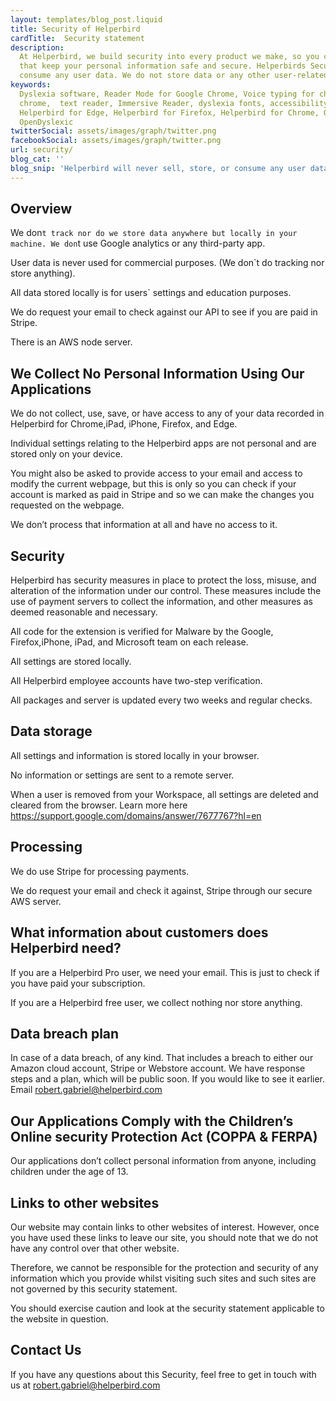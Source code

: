 ```yaml
---
layout: templates/blog_post.liquid
title: Security of Helperbird
cardTitle:  Security statement
description:
  At Helperbird, we build security into every product we make, so you can enjoy great experiences
  that keep your personal information safe and secure. Helperbirds Security don`t sell, store, or
  consume any user data. We do not store data or any other user-related content.
keywords:
  Dyslexia software, Reader Mode for Google Chrome, Voice typing for chrome, Text to speech for
  chrome,  text reader, Immersive Reader, dyslexia fonts, accessibility software, dyslexia software,
  Helperbird for Edge, Helperbird for Firefox, Helperbird for Chrome, Opendyslexic for Chrome,
  OpenDyslexic
twitterSocial: assets/images/graph/twitter.png
facebookSocial: assets/images/graph/twitter.png
url: security/
blog_cat: ''
blog_snip: 'Helperbird will never sell, store, or consume any user data.'
---
```


## Overview

We don`t track nor do we store data anywhere but locally in your machine. We don`t use Google analytics or any third-party app.

User data is never used for commercial purposes. (We don\`t do tracking nor store anything).

All data stored locally is for users\` settings and education purposes.

We do request your email to check against our API to see if you are paid in Stripe.

There is an AWS node server.

## We Collect No Personal Information Using Our Applications

We do not collect, use, save, or have access to any of your data recorded in Helperbird for Chrome,iPad, iPhone, Firefox, and Edge.

Individual settings relating to the Helperbird apps are not personal and are stored only on your device.

You might also be asked to provide access to your email and access to modify the current webpage, but this is only so you can check if your account is marked as paid in Stripe and so we can make the changes you requested on the webpage.

We don’t process that information at all and have no access to it.

## Security

Helperbird has security measures in place to protect the loss, misuse, and alteration of the information under our control. These measures include the use of payment servers to collect the information, and other measures as deemed reasonable and necessary.

All code for the extension is verified for Malware by the Google, Firefox,iPhone, iPad, and Microsoft team on each release.

All settings are stored locally.

All Helperbird employee accounts have two-step verification.

All packages and server is updated every two weeks and regular checks.

## Data storage

All settings and information is stored locally in your browser.

No information or settings are sent to a remote server.

When a user is removed from your Workspace, all settings are deleted and cleared from the browser. Learn more here https://support.google.com/domains/answer/7677767?hl=en

## Processing

We do use Stripe for processing payments.

We do request your email and check it against, Stripe through our secure AWS server.

## What information about customers does Helperbird need?

If you are a Helperbird Pro user, we need your email. This is just to check if you have paid your subscription.

If you are a Helperbird free user, we collect nothing nor store anything.

## Data breach plan

In case of a data breach, of any kind. That includes a breach to either our Amazon cloud account, Stripe or Webstore account. We have response steps and a plan, which will be public soon. 
If you would like to see it earlier. Email robert.gabriel@helperbird.com

## Our Applications Comply with the Children’s Online security Protection Act (COPPA & FERPA)

Our applications don’t collect personal information from anyone, including children under the age of 13.

## Links to other websites

Our website may contain links to other websites of interest. However, once you have used these links to leave our site, you should note that we do not have any control over that other website.

Therefore, we cannot be responsible for the protection and security of any information which you provide whilst visiting such sites and such sites are not governed by this security statement. 

You should exercise caution and look at the security statement applicable to the website in question.

## Contact Us

If you have any questions about this Security, feel free to get in touch with us at robert.gabriel@helperbird.com
